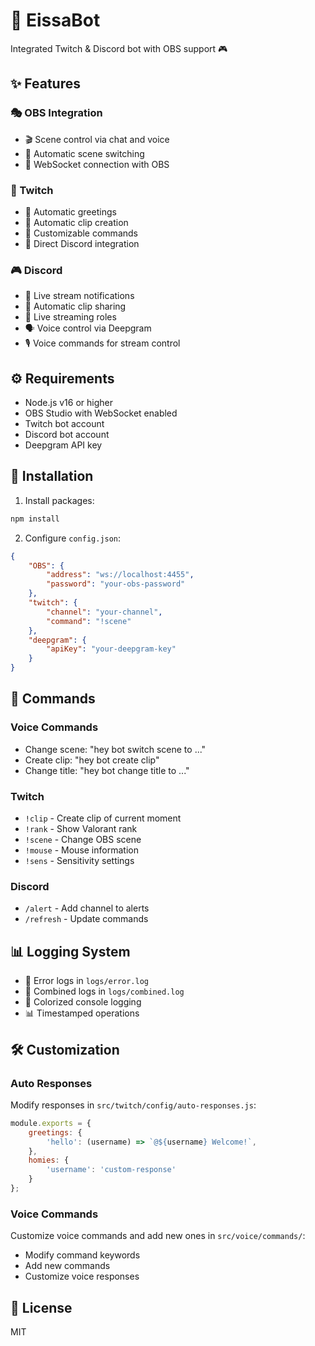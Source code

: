 # 🤖 EissaBot

Integrated Twitch & Discord bot with OBS support 🎮

## ✨ Features

### 🎭 OBS Integration
- 🎬 Scene control via chat and voice
- 🔄 Automatic scene switching
- 📡 WebSocket connection with OBS

### 💬 Twitch
- 🤝 Automatic greetings
- 📎 Automatic clip creation
- 🎯 Customizable commands
- 🔗 Direct Discord integration

### 🎮 Discord
- 📢 Live stream notifications
- 🎥 Automatic clip sharing
- 👥 Live streaming roles
- 🗣️ Voice control via Deepgram
- 🎙️ Voice commands for stream control

## ⚙️ Requirements

- Node.js v16 or higher
- OBS Studio with WebSocket enabled
- Twitch bot account
- Discord bot account
- Deepgram API key

## 🚀 Installation

1. Install packages:

```bash
npm install
```

2. Configure `config.json`:

```json
{
    "OBS": {
        "address": "ws://localhost:4455",
        "password": "your-obs-password"
    },
    "twitch": {
        "channel": "your-channel",
        "command": "!scene"
    },
    "deepgram": {
        "apiKey": "your-deepgram-key"
    }
}
```

## 📝 Commands

### Voice Commands
- Change scene: "hey bot switch scene to ..."
- Create clip: "hey bot create clip"
- Change title: "hey bot change title to ..."

### Twitch
- `!clip` - Create clip of current moment
- `!rank` - Show Valorant rank
- `!scene` - Change OBS scene
- `!mouse` - Mouse information
- `!sens` - Sensitivity settings

### Discord
- `/alert` - Add channel to alerts
- `/refresh` - Update commands

## 📊 Logging System

- 📁 Error logs in `logs/error.log`
- 📁 Combined logs in `logs/combined.log`
- 🎨 Colorized console logging
- 📊 Timestamped operations

## 🛠️ Customization

### Auto Responses
Modify responses in `src/twitch/config/auto-responses.js`:

```js
module.exports = {
    greetings: {
        'hello': (username) => `@${username} Welcome!`,
    },
    homies: {
        'username': 'custom-response'
    }
};
```

### Voice Commands
Customize voice commands and add new ones in `src/voice/commands/`:
- Modify command keywords
- Add new commands
- Customize voice responses

## 📄 License

MIT
